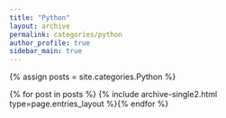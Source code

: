 ```yaml
---
title: "Python"
layout: archive
permalink: categories/python
author_profile: true
sidebar_main: true
---
```


{% assign posts = site.categories.Python %}

{% for post in posts %} {% include archive-single2.html type=page.entries_layout %}{% endfor %}
